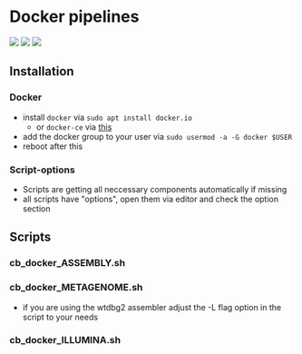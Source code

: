 # Docker pipelines

![](https://img.shields.io/badge/made%20with-shell-green.svg)
![](https://img.shields.io/badge/uses-docker-blue.svg)
![](https://img.shields.io/badge/licence-GPL--3.0-lightgrey.svg)

## Installation
### Docker

* install `docker` via `sudo apt install docker.io` 
	* or `docker-ce` via [this](https://docs.docker.com/install/linux/docker-ce/ubuntu/)
* add the docker group to your user via `sudo usermod -a -G docker $USER`
* reboot after this

### Script-options
* Scripts are getting all neccessary components automatically if missing
* all scripts have "options", open them via editor and check the option section

## Scripts
### cb_docker_ASSEMBLY.sh

### cb_docker_METAGENOME.sh
* if you are using the wtdbg2 assembler adjust the -L flag option in the script to your needs

### cb_docker_ILLUMINA.sh
